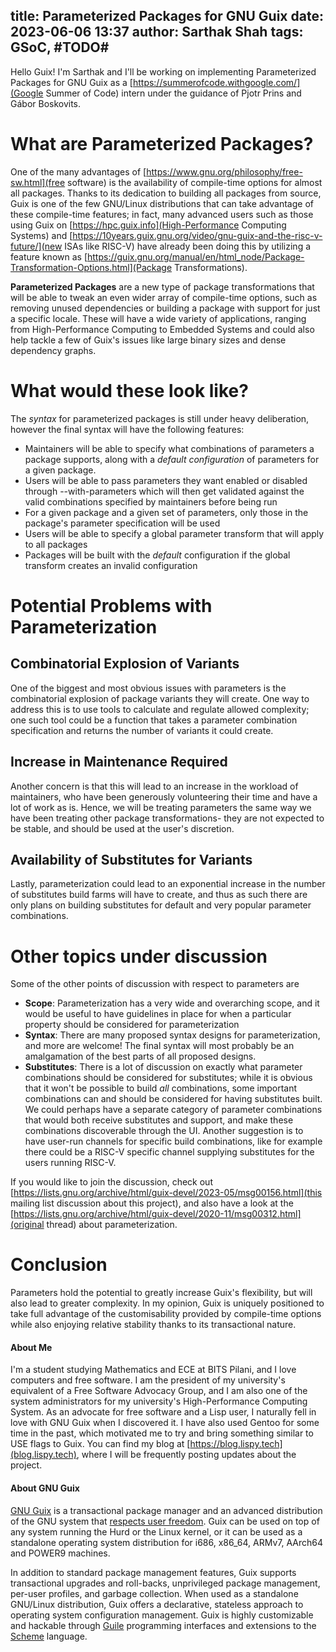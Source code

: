 title: Parameterized Packages for GNU Guix
date: 2023-06-06 13:37
author: Sarthak Shah
tags: GSoC, #TODO#
---
Hello Guix!
I'm Sarthak and I'll be working on implementing Parameterized Packages for GNU Guix as a [https://summerofcode.withgoogle.com/](Google Summer of Code) intern under the guidance of Pjotr Prins and Gábor Boskovits.

# What are Parameterized Packages?

One of the many advantages of [https://www.gnu.org/philosophy/free-sw.html](free software) is the availability of compile-time options for almost all packages. Thanks to its dedication to building all packages from source, Guix is one of the few GNU/Linux distributions that can take advantage of these compile-time features; in fact, many advanced users such as those using Guix on [https://hpc.guix.info](High-Performance Computing Systems) and [https://10years.guix.gnu.org/video/gnu-guix-and-the-risc-v-future/](new ISAs like RISC-V) have already been doing this by utilizing a feature known as [https://guix.gnu.org/manual/en/html_node/Package-Transformation-Options.html](Package Transformations).

**Parameterized Packages** are a new type of package transformations that will be able to tweak an even wider array of compile-time options, such as removing unused dependencies or building a package with support for just a specific locale.
These will have a wide variety of applications, ranging from High-Performance Computing to Embedded Systems and could also help tackle a few of Guix's issues like large binary sizes and dense dependency graphs. 

# What would these look like?

The *syntax* for parameterized packages is still under heavy deliberation, however the final syntax will have the following features:
- Maintainers will be able to specify what combinations of parameters a package supports, along with a _default configuration_ of parameters for a given package.
- Users will be able to pass parameters they want enabled or disabled through --with-parameters which will then get validated against the valid combinations specified by maintainers before being run
- For a given package and a given set of parameters, only those in the package's parameter specification will be used
- Users will be able to specify a global parameter transform that will apply to all packages
- Packages will be built with the _default_ configuration if the global transform creates an invalid configuration

# Potential Problems with Parameterization

## Combinatorial Explosion of Variants
One of the biggest and most obvious issues with parameters is the combinatorial explosion of package variants they will create. One way to address this is to use tools to calculate and regulate allowed complexity; one such tool could be a function that takes a parameter combination specification and returns the number of variants it could create.

## Increase in Maintenance Required
Another concern is that this will lead to an increase in the workload of maintainers, who have been generously volunteering their time and have a lot of work as is. Hence, we will be treating parameters the same way we have been treating other package transformations- they are not expected to be stable, and should be used at the user's discretion.

## Availability of Substitutes for Variants
Lastly, parameterization could lead to an exponential increase in the number of substitutes build farms will have to create, and thus as such there are only plans on building substitutes for default and very popular parameter combinations.

# Other topics under discussion

Some of the other points of discussion with respect to parameters are
- **Scope**: Parameterization has a very wide and overarching scope, and it would be useful to have guidelines in place for when a particular property should be considered for parameterization
- **Syntax**: There are many proposed syntax designs for parameterization, and more are welcome! The final syntax will most probably be an amalgamation of the best parts of all proposed designs.
- **Substitutes**: There is a lot of discussion on exactly what parameter combinations should be considered for substitutes; while it is obvious that it won't be possible to build _all_ combinations, some important combinations can and should be considered for having substitutes built. We could perhaps have a separate category of parameter combinations that would both receive substitutes and support, and make these combinations discoverable through the UI. Another suggestion is to have user-run channels for specific build combinations, like for example there could be a RISC-V specific channel supplying substitutes for the users running RISC-V.

If you would like to join the discussion, check out [https://lists.gnu.org/archive/html/guix-devel/2023-05/msg00156.html](this mailing list discussion about this project), and also have a look at the [https://lists.gnu.org/archive/html/guix-devel/2020-11/msg00312.html](original thread) about parameterization.

# Conclusion

Parameters hold the potential to greatly increase Guix's flexibility, but will also lead to greater complexity. In my opinion, Guix is uniquely positioned to take full advantage of the customisability provided by compile-time options while also enjoying relative stability thanks to its transactional nature.

#### About Me

I'm a student studying Mathematics and ECE at BITS Pilani, and I love computers and free software. I am the president of my university's equivalent of a Free Software Advocacy Group, and I am also one of the system administrators for my university's High-Performance Computing System. As an advocate for free software and a Lisp user, I naturally fell in love with GNU Guix when I discovered it. I have also used Gentoo for some time in the past, which motivated me to try and bring something similar to USE flags to Guix.
You can find my blog at [https://blog.lispy.tech](blog.lispy.tech), where I will be frequently posting updates about the project.

#### About GNU Guix

[GNU Guix](https://guix.gnu.org) is a transactional package manager and
an advanced distribution of the GNU system that [respects user
freedom](https://www.gnu.org/distros/free-system-distribution-guidelines.html).
Guix can be used on top of any system running the Hurd or the Linux
kernel, or it can be used as a standalone operating system distribution
for i686, x86_64, ARMv7, AArch64 and POWER9 machines.

In addition to standard package management features, Guix supports
transactional upgrades and roll-backs, unprivileged package management,
per-user profiles, and garbage collection.  When used as a standalone
GNU/Linux distribution, Guix offers a declarative, stateless approach to
operating system configuration management.  Guix is highly customizable
and hackable through [Guile](https://www.gnu.org/software/guile)
programming interfaces and extensions to the
[Scheme](http://schemers.org) language.
